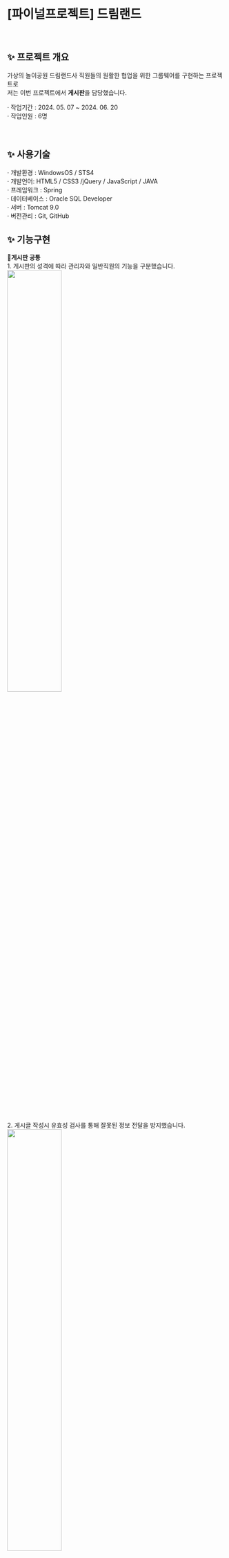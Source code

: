 <html>
  <h1> [파이널프로젝트] 드림랜드</h1>
  <br>

  <h2>✨ 프로젝트 개요</h2>
  가상의 놀이공원 드림랜드사 직원들의 원활한 협업을 위한 그룹웨어를 구현하는 프로젝트로<br>
  저는 이번 프로젝트에서 <strong>게시판</strong>을 담당했습니다.

  · 작업기간 : 2024. 05. 07 ~ 2024. 06. 20<br>
  · 작업인원 : 6명
  <br><br><br>
  
  <h2>✨ 사용기술</h2>
  · 개발환경 : WindowsOS / STS4 <br>
  · 개발언어: HTML5 / CSS3 /jQuery / JavaScript / JAVA<br> 
  · 프레임워크 : Spring<br>
  · 데이터베이스 : Oracle SQL Developer<br>
  · 서버 : Tomcat 9.0<br>
  · 버전관리 : Git, GitHub

  <h2>✨ 기능구현</h2>
   📝<strong>게시판 공통</strong><br>
    1. 게시판의 성격에 따라 관리자와 일반직원의 기능을 구분했습니다. <br>
  <img src="https://github.com/user-attachments/assets/276529eb-79fb-40e6-a48d-7eebb1303362" width="50%">
 <br><br>
    2. 게시글 작성시 유효성 검사를 통해 잘못된 정보 전달을 방지했습니다.<br>
   <img src="https://github.com/user-attachments/assets/b988e485-2f42-404c-97af-2e67616c3d71" width="50%"><br><br>
    3. 관리자의 편의를 위해 게시글 목록 내 수정, 삭제버튼을 구현했습니다.<br>
  
  <br><br><br>

    📝<strong>FAQ 게시판</strong><br>
  1. 편의성을 위해 게시글 상세보기 형식이 아닌 슬라이드탭을 이용해 목록을 구현했습니다.<br>
  <img src="https://github.com/user-attachments/assets/b60785f3-c6e1-4396-b8b0-8296ffc62920" width="50%"><br><br>
  2. 각 부서별로 FAQ 내용을 확인할 수 있도록 분류하고, 검색기능을 추가했습니다.
  <img src="https://github.com/user-attachments/assets/7d375d0e-d734-4472-a58d-8b316942cbee" width="50%"> <br>

  <br><br><br>
  
   📝<strong>공지사항 게시판</strong><br>
  1. 체크박스 선택시, 게시글 목록에서 중요 표시와 함께 게시글 상단에 고정되도록 구현했습니다.<br>
  2. 파일을 첨부할 수 있도록 input창을 활용하였고, 용량이 커질 것을 대비해 최대 5개까지로 제한을 걸어두었습니다.<br>
  3. 파일을 첨부한 경우, 게시글 제목 옆 첨부파일 아이콘을 표시했습니다.<br>
  4. 원하는 첨부파일을 클릭하거나, 모두 다운로드 버튼을 클릭하면 zip파일 형태로 한번에 다운받을 수 있도록 구현했습니다.<br>
  5. 수정시 게시글의 내용과 파일을 불러와 변경가능토록 구현했습니다.

  <strong><center>공지사항 게시글 목록▼</center></strong><br>
  <img src="https://github.com/user-attachments/assets/7af45a5c-37c7-4a62-99aa-140720fb1a7a" width="50%"><br>
  
  <strong>공지사항 게시글 작성▼</strong><br>
  <img src="https://github.com/user-attachments/assets/bc93836a-cd44-41ac-b96d-a034bbc9861a" width="50%"><br>
  
  <strong>공지사항 게시글 상세보기▼</strong><br>
  <img src="https://github.com/user-attachments/assets/2bffec4a-d8c0-4252-80ed-1ab712004a86" width="50%"><br>
   
    
  <br><br>
   📝<strong>익명 게시판</strong><br>
  1. 무한 스크롤을 사용해서 15개씩 목록이 나타나도록 구현했습니다.<br>
  2. 게시글 작성에 summernote에디터를 이용했습니다.<br>
  3. 게시글, 댓글 작성 시 추후 본인확인을 위해 AESUtils를 이용해 비밀번호를 암호화, 복호화 처리해서 구현했습니다.<br>
  4. 게시글 수정시 비밀번호를 변경할 수 있도록 구현하고, 변경하지 않는다면 원래의 비밀번호가 DB에 들어가도록 구현했습니다.<br>
  5. 본인 삭제시 화면에는 삭제되었다는 문구가 뜨지만 DB에는 저장시켜놓았고, 관리자 삭제시 영구 삭제토록 구현했습니다.
  
</html>
